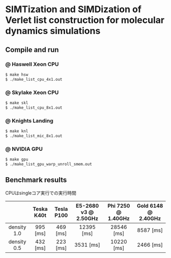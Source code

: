 # SIMTization and SIMDization of Verlet list construction for molecular dynamics simulations

## Compile and run

### @ Haswell Xeon CPU

``` bash
$ make hsw
$ ./make_list_cpu_4x1.out
```

### @ Skylake Xeon CPU

``` bash
$ make skl
$ ./make_list_cpu_8x1.out
```

### @ Knights Landing

``` bash
$ make knl
$ ./make_list_mic_8x1.out
```

### @ NVIDIA GPU

``` bash
$ make gpu
$ ./make_list_gpu_warp_unroll_smem.out
```

## Benchmark results
CPUはsingleコア実行での実行時間

|              | Teska K40t          | Tesla P100          | E5-2680 v3 @ 2.50GHz | Phi 7250 @ 1.40GHz  | Gold 6148 @ 2.40GHz |
| :----------: | :-----------------: | :-----------------: | :-----------------:  | :-----------------: | :-----------------: |
| density 1.0  | 995 [ms]            | 469 [ms]            | 12395 [ms]           | 28546 [ms]          | 8587 [ms]           |
| density 0.5  | 432 [ms]            | 223 [ms]            | 3531 [ms]            | 10220 [ms]          | 2466 [ms]           |
